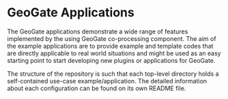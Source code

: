 # GeoGate Applications

The GeoGate applications demonstrate a wide range of features implemented by the using GeoGate co-processing component. The aim of the example applications are to provide example and template codes that are directly applicable to real world situations and might be used as an easy starting point to start developing new plugins or applications for GeoGate.

The structure of the repository is such that each top-level directory holds a self-contained use-case example/application. The detailed information about each configuration can be found on its own README file.
